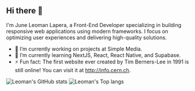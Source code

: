 ## Hi there 👋

I'm June Leoman Lapera, a Front-End Developer specializing in building responsive web applications using modern frameworks. I focus on optimizing user experiences and delivering high-quality solutions.

- 🔭 I’m currently working on projects at Simple Media.
- 🌱 I’m currently learning NextJS, React, React Native, and Supabase.
- ⚡ Fun fact: The first website ever created by Tim Berners-Lee in 1991 is still online! You can visit it at <a href="http://info.cern.ch" target="_blank">http://info.cern.ch</a>.

![Leoman's GitHub stats](https://github-readme-stats-vert-psi-35.vercel.app/api?username=leomanlapera&show_icons=true&theme=dark)
![Leoman's Top langs](https://github-readme-stats-vert-psi-35.vercel.app/api/top-langs?username=leomanlapera&theme=dark)

<!--
**leomanlapera/leomanlapera** is a ✨ _special_ ✨ repository because its `README.md` (this file) appears on your GitHub profile.

Here are some ideas to get you started:

- 🔭 I’m currently working on ...
- 🌱 I’m currently learning ...
- 👯 I’m looking to collaborate on ...
- 🤔 I’m looking for help with ...
- 💬 Ask me about ...
- 📫 How to reach me: ...
- 😄 Pronouns: ...
- ⚡ Fun fact: ...
-->
